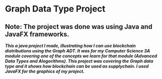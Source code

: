 # Graph Data Type Project

## Note: The project was done was using Java and JavaFX frameworks.

**_This a java project I made, illustrating how I can use blockchain distributions using the Graph ADT. It was for my Computer Science 3A module covering one of the concepts we learn for that module (Advanced Data Types and Alogorithms). This project was covering the Graph data type and it shows how blockchain can be used as supplychain. I used JavaFX for the graphics of my project._**

